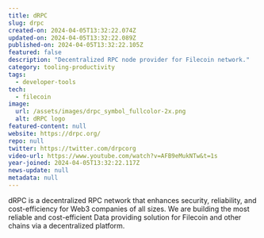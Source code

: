 ```yaml
---
title: dRPC
slug: drpc
created-on: 2024-04-05T13:32:22.074Z
updated-on: 2024-04-05T13:32:22.089Z
published-on: 2024-04-05T13:32:22.105Z
featured: false
description: "Decentralized RPC node provider for Filecoin network."
category: tooling-productivity
tags:
  - developer-tools
tech:
  - filecoin
image:
  url: /assets/images/drpc_symbol_fullcolor-2x.png
  alt: dRPC logo
featured-content: null
website: https://drpc.org/
repo: null
twitter: https://twitter.com/drpcorg
video-url: https://www.youtube.com/watch?v=AFB9eMukNTw&t=1s
year-joined: 2024-04-05T13:32:22.117Z
news-update: null
metadata: null
---
```


dRPC is a decentralized RPC network that enhances security, reliability, and cost-efficiency for Web3 companies of all sizes. We are building the most reliable and cost-efficient Data providing solution for Filecoin and other chains via a decentralized platform.
